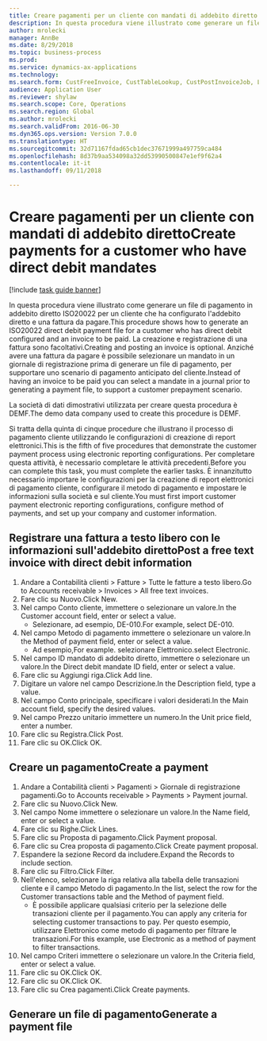 ```yaml
--- 
title: Creare pagamenti per un cliente con mandati di addebito diretto
description: In questa procedura viene illustrato come generare un file di pagamento in addebito diretto ISO20022 per un cliente che ha configurato l'addebito diretto e una fattura da pagare.
author: mrolecki
manager: AnnBe
ms.date: 8/29/2018
ms.topic: business-process
ms.prod: 
ms.service: dynamics-ax-applications
ms.technology: 
ms.search.form: CustFreeInvoice, CustTableLookup, CustPostInvoiceJob, LedgerJournalTable, LedgerJournalTransCustPaym, SysQueryForm, CustPaymProposalEdit, BankAccountTableLookUp
audience: Application User
ms.reviewer: shylaw
ms.search.scope: Core, Operations
ms.search.region: Global
ms.author: mrolecki
ms.search.validFrom: 2016-06-30
ms.dyn365.ops.version: Version 7.0.0
ms.translationtype: HT
ms.sourcegitcommit: 32d71167fdad65cb1dec37671999a497759ca484
ms.openlocfilehash: 8d37b9aa534098a32dd53990500847e1ef9f62a4
ms.contentlocale: it-it
ms.lasthandoff: 09/11/2018

---
```

# <a name="create-payments-for-a-customer-who-have-direct-debit-mandates"></a><span data-ttu-id="3e539-103">Creare pagamenti per un cliente con mandati di addebito diretto</span><span class="sxs-lookup"><span data-stu-id="3e539-103">Create payments for a customer who have direct debit mandates</span></span>

[!include [task guide banner](../../includes/task-guide-banner.md)]

<span data-ttu-id="3e539-104">In questa procedura viene illustrato come generare un file di pagamento in addebito diretto ISO20022 per un cliente che ha configurato l'addebito diretto e una fattura da pagare.</span><span class="sxs-lookup"><span data-stu-id="3e539-104">This procedure shows how to generate an ISO20022 direct debit payment file for a customer who has direct debit configured and an invoice to be paid.</span></span> <span data-ttu-id="3e539-105">La creazione e registrazione di una fattura sono facoltativi.</span><span class="sxs-lookup"><span data-stu-id="3e539-105">Creating and posting an invoice is optional.</span></span> <span data-ttu-id="3e539-106">Anziché avere una fattura da pagare è possibile selezionare un mandato in un giornale di registrazione prima di generare un file di pagamento, per supportare uno scenario di pagamento anticipato del cliente.</span><span class="sxs-lookup"><span data-stu-id="3e539-106">Instead of having an invoice to be paid you can select a mandate in a journal prior to generating a payment file, to support a customer prepayment scenario.</span></span>



<span data-ttu-id="3e539-107">La società di dati dimostrativi utilizzata per creare questa procedura è DEMF.</span><span class="sxs-lookup"><span data-stu-id="3e539-107">The demo data company used to create this procedure is DEMF.</span></span>



<span data-ttu-id="3e539-108">Si tratta della quinta di cinque procedure che illustrano il processo di pagamento cliente utilizzando le configurazioni di creazione di report elettronici.</span><span class="sxs-lookup"><span data-stu-id="3e539-108">This is the fifth of five procedures that demonstrate the customer payment process using electronic reporting configurations.</span></span> <span data-ttu-id="3e539-109">Per completare questa attività, è necessario completare le attività precedenti.</span><span class="sxs-lookup"><span data-stu-id="3e539-109">Before you can complete this task, you must complete the earlier tasks.</span></span> <span data-ttu-id="3e539-110">È innanzitutto necessario importare le configurazioni per la creazione di report elettronici di pagamento cliente, configurare il metodo di pagamento e impostare le informazioni sulla società e sul cliente.</span><span class="sxs-lookup"><span data-stu-id="3e539-110">You must first import customer payment electronic reporting configurations, configure method of payments, and set up your company and customer information.</span></span> 


## <a name="post-a-free-text-invoice-with-direct-debit-information"></a><span data-ttu-id="3e539-111">Registrare una fattura a testo libero con le informazioni sull'addebito diretto</span><span class="sxs-lookup"><span data-stu-id="3e539-111">Post a free text invoice with direct debit information</span></span>
1. <span data-ttu-id="3e539-112">Andare a Contabilità clienti > Fatture > Tutte le fatture a testo libero.</span><span class="sxs-lookup"><span data-stu-id="3e539-112">Go to Accounts receivable > Invoices > All free text invoices.</span></span>
2. <span data-ttu-id="3e539-113">Fare clic su Nuovo.</span><span class="sxs-lookup"><span data-stu-id="3e539-113">Click New.</span></span>
3. <span data-ttu-id="3e539-114">Nel campo Conto cliente, immettere o selezionare un valore.</span><span class="sxs-lookup"><span data-stu-id="3e539-114">In the Customer account field, enter or select a value.</span></span>
    * <span data-ttu-id="3e539-115">Selezionare, ad esempio, DE-010.</span><span class="sxs-lookup"><span data-stu-id="3e539-115">For example, select DE-010.</span></span>  
4. <span data-ttu-id="3e539-116">Nel campo Metodo di pagamento immettere o selezionare un valore.</span><span class="sxs-lookup"><span data-stu-id="3e539-116">In the Method of payment field, enter or select a value.</span></span>
    * <span data-ttu-id="3e539-117">Ad esempio,</span><span class="sxs-lookup"><span data-stu-id="3e539-117">For example.</span></span> <span data-ttu-id="3e539-118">selezionare Elettronico.</span><span class="sxs-lookup"><span data-stu-id="3e539-118">select Electronic.</span></span>  
5. <span data-ttu-id="3e539-119">Nel campo ID mandato di addebito diretto, immettere o selezionare un valore.</span><span class="sxs-lookup"><span data-stu-id="3e539-119">In the Direct debit mandate ID field, enter or select a value.</span></span>
6. <span data-ttu-id="3e539-120">Fare clic su Aggiungi riga.</span><span class="sxs-lookup"><span data-stu-id="3e539-120">Click Add line.</span></span>
7. <span data-ttu-id="3e539-121">Digitare un valore nel campo Descrizione.</span><span class="sxs-lookup"><span data-stu-id="3e539-121">In the Description field, type a value.</span></span>
8. <span data-ttu-id="3e539-122">Nel campo Conto principale, specificare i valori desiderati.</span><span class="sxs-lookup"><span data-stu-id="3e539-122">In the Main account field, specify the desired values.</span></span>
9. <span data-ttu-id="3e539-123">Nel campo Prezzo unitario immettere un numero.</span><span class="sxs-lookup"><span data-stu-id="3e539-123">In the Unit price field, enter a number.</span></span>
10. <span data-ttu-id="3e539-124">Fare clic su Registra.</span><span class="sxs-lookup"><span data-stu-id="3e539-124">Click Post.</span></span>
11. <span data-ttu-id="3e539-125">Fare clic su OK.</span><span class="sxs-lookup"><span data-stu-id="3e539-125">Click OK.</span></span>

## <a name="create-a-payment"></a><span data-ttu-id="3e539-126">Creare un pagamento</span><span class="sxs-lookup"><span data-stu-id="3e539-126">Create a payment</span></span>
1. <span data-ttu-id="3e539-127">Andare a Contabilità clienti > Pagamenti > Giornale di registrazione pagamenti.</span><span class="sxs-lookup"><span data-stu-id="3e539-127">Go to Accounts receivable > Payments > Payment journal.</span></span>
2. <span data-ttu-id="3e539-128">Fare clic su Nuovo.</span><span class="sxs-lookup"><span data-stu-id="3e539-128">Click New.</span></span>
3. <span data-ttu-id="3e539-129">Nel campo Nome immettere o selezionare un valore.</span><span class="sxs-lookup"><span data-stu-id="3e539-129">In the Name field, enter or select a value.</span></span>
4. <span data-ttu-id="3e539-130">Fare clic su Righe.</span><span class="sxs-lookup"><span data-stu-id="3e539-130">Click Lines.</span></span>
5. <span data-ttu-id="3e539-131">Fare clic su Proposta di pagamento.</span><span class="sxs-lookup"><span data-stu-id="3e539-131">Click Payment proposal.</span></span>
6. <span data-ttu-id="3e539-132">Fare clic su Crea proposta di pagamento.</span><span class="sxs-lookup"><span data-stu-id="3e539-132">Click Create payment proposal.</span></span>
7. <span data-ttu-id="3e539-133">Espandere la sezione Record da includere.</span><span class="sxs-lookup"><span data-stu-id="3e539-133">Expand the Records to include section.</span></span>
8. <span data-ttu-id="3e539-134">Fare clic su Filtro.</span><span class="sxs-lookup"><span data-stu-id="3e539-134">Click Filter.</span></span>
9. <span data-ttu-id="3e539-135">Nell'elenco, selezionare la riga relativa alla tabella delle transazioni cliente e il campo Metodo di pagamento.</span><span class="sxs-lookup"><span data-stu-id="3e539-135">In the list, select the row for the Customer transactions table and the Method of payment field.</span></span>
    * <span data-ttu-id="3e539-136">È possibile applicare qualsiasi criterio per la selezione delle transazioni cliente per il pagamento.</span><span class="sxs-lookup"><span data-stu-id="3e539-136">You can apply any criteria for selecting customer transactions to pay.</span></span> <span data-ttu-id="3e539-137">Per questo esempio, utilizzare Elettronico come metodo di pagamento per filtrare le transazioni.</span><span class="sxs-lookup"><span data-stu-id="3e539-137">For this example, use Electronic as a method of payment to filter transactions.</span></span>  
10. <span data-ttu-id="3e539-138">Nel campo Criteri immettere o selezionare un valore.</span><span class="sxs-lookup"><span data-stu-id="3e539-138">In the Criteria field, enter or select a value.</span></span>
11. <span data-ttu-id="3e539-139">Fare clic su OK.</span><span class="sxs-lookup"><span data-stu-id="3e539-139">Click OK.</span></span>
12. <span data-ttu-id="3e539-140">Fare clic su OK.</span><span class="sxs-lookup"><span data-stu-id="3e539-140">Click OK.</span></span>
13. <span data-ttu-id="3e539-141">Fare clic su Crea pagamenti.</span><span class="sxs-lookup"><span data-stu-id="3e539-141">Click Create payments.</span></span>

## <a name="generate-a-payment-file"></a><span data-ttu-id="3e539-142">Generare un file di pagamento</span><span class="sxs-lookup"><span data-stu-id="3e539-142">Generate a payment file</span></span>


